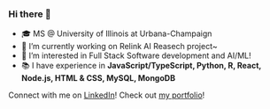 ### Hi there 👋

<!--
**trentzhang/trentzhang** is a ✨ _special_ ✨ repository because its `README.md` (this file) appears on your GitHub profile.

Here are some ideas to get you started:

- 🔭 I’m currently working on ...
- 🌱 I’m currently learning ...
- 👯 I’m looking to collaborate on ...
- 🤔 I’m looking for help with ...
- 💬 Ask me about ...
- 📫 How to reach me: ...
- 😄 Pronouns: ...
- ⚡ Fun fact: ...
-->

- 🎓 MS @ University of Illinois at Urbana-Champaign 
- 🔭 I’m currently working on Relink AI Reasech project~
- 👀 I’m interested in Full Stack Software development and AI/ML!
- 📚 I have experience in **JavaScript/TypeScript, Python, R, React, Node.js, HTML & CSS, MySQL, MongoDB**

Connect with me on [LinkedIn](https://www.linkedin.com/in/trent-zhang-him/)! Check out [my portfolio](https://trentzhang.vercel.app/)!
